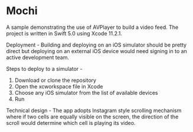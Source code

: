 # Mochi
A sample demonstrating the use of AVPlayer to build a video feed. The project is written in Swift 5.0 using Xcode 11.2.1.

Deployment - Building and deploying on an iOS simulator should be pretty direct but deploying on an external iOS device would need signing in to an active development team. 

Steps to deploy to a simulator - 

1. Download or clone the repository
2. Open the xcworkspace file in Xcode
3. Choose any iOS simulator from the list of available devices
4. Run

Technical design - The app adopts Instagram style scrolling mechanism where if two cells are equally visible on the screen, the direction of the scroll would determine which cell is playing its video.
